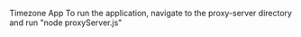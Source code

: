 Timezone App
To run the application, navigate to the proxy-server directory and run "node proxyServer.js"